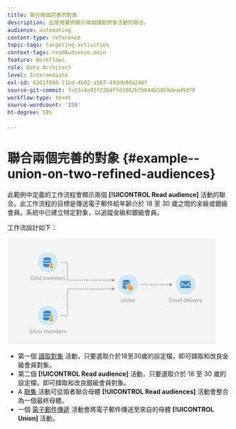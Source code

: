 ```yaml
---
title: 聯合兩個完善的對象
description: 此使用案例顯示兩個讀取對象活動的聯合。
audience: automating
content-type: reference
topic-tags: targeting-activities
context-tags: readAudience,main
feature: Workflows
role: Data Architect
level: Intermediate
exl-id: 6261f800-11bd-4b02-a587-49ddb0da240f
source-git-commit: fcb5c4a92f23bdffd1082b7b044b5859dead9d70
workflow-type: tm+mt
source-wordcount: '150'
ht-degree: 58%

---
```


# 聯合兩個完善的對象 {#example--union-on-two-refined-audiences}

此範例中定義的工作流程會顯示兩個 **[!UICONTROL Read audience]** 活動的聯合。此工作流程的目標是傳送電子郵件給年齡介於 18 至 30 歲之間的金級或銀級會員。系統中已建立特定對象，以追蹤金級和銀級會員。

工作流設計如下：

![](assets/readaudience_activity_example1.png)

* 第一個 [讀取對象](../../automating/using/read-audience.md) 活動，只要選取介於18至30歲的設定檔，即可擷取和改良金級會員對象。
* 第二個 **[!UICONTROL Read audience]** 活動，只要選取介於 18 至 30 歲的設定檔，即可擷取和改良銀級會員對象。
* A [聯集](../../automating/using/union.md) 活動可從兩者聯合母體 **[!UICONTROL Read audiences]** 活動會整合為一個最終母體。
* 一個 [電子郵件傳遞](../../automating/using/email-delivery.md) 活動會將電子郵件傳送至來自的母體 **[!UICONTROL Union]** 活動。
